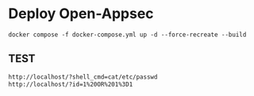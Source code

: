 # Deploy Open-Appsec

```shell
docker compose -f docker-compose.yml up -d --force-recreate --build
```

## TEST

```sh
http://localhost/?shell_cmd=cat/etc/passwd
http://localhost/?id=1%20OR%201%3D1
```
